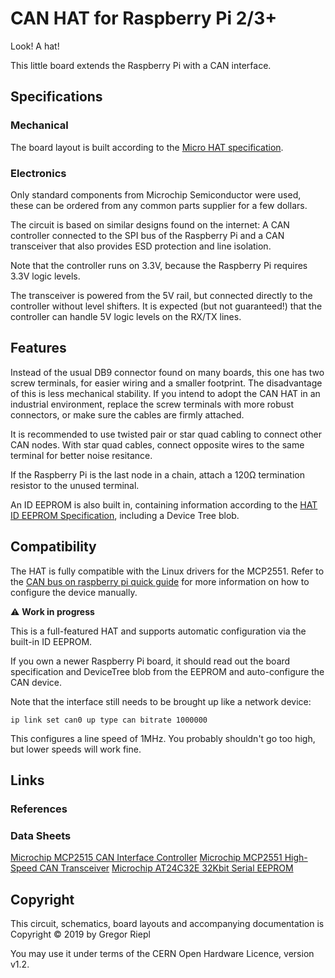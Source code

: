 # CAN HAT for Raspberry Pi 2/3+

Look! A hat!

This little board extends the Raspberry Pi with a CAN interface.

## Specifications

### Mechanical

The board layout is built according to the [Micro HAT specification].

### Electronics

Only standard components from Microchip Semiconductor were used, these can be
ordered from any common parts supplier for a few dollars.

The circuit is based on similar designs found on the internet: A CAN
controller connected to the SPI bus of the Raspberry Pi and a CAN
transceiver that also provides ESD protection and line isolation.

Note that the controller runs on 3.3V, because the Raspberry Pi requires
3.3V logic levels.

The transceiver is powered from the 5V rail, but connected directly to the
controller without level shifters. It is expected (but not guaranteed!) that
the controller can handle 5V logic levels on the RX/TX lines.

## Features

Instead of the usual DB9 connector found on many boards, this one has two
screw terminals, for easier wiring and a smaller footprint. The disadvantage
of this is less mechanical stability. If you intend to adopt the CAN HAT
in an industrial environment, replace the screw terminals with more robust
connectors, or make sure the cables are firmly attached.

It is recommended to use twisted pair or star quad cabling to connect other
CAN nodes. With star quad cables, connect opposite wires to the
same terminal for better noise resitance.

If the Raspberry Pi is the last node in a chain, attach a 120Ω termination
resistor to the unused terminal.

An ID EEPROM is also built in, containing information according to the
[HAT ID EEPROM Specification], including a Device Tree blob.

## Compatibility

The HAT is fully compatible with the Linux drivers for the MCP2551.
Refer to the [CAN bus on raspberry pi quick guide] for more information
on how to configure the device manually.

:warning: **Work in progress**

This is a full-featured HAT and supports automatic configuration via
the built-in ID EEPROM.

If you own a newer Raspberry Pi board, it should read out the board
specification and DeviceTree blob from the EEPROM and auto-configure
the CAN device.

Note that the interface still needs to be brought up like a network device:

    ip link set can0 up type can bitrate 1000000

This configures a line speed of 1MHz. You probably shouldn't go too high,
but lower speeds will work fine.

## Links

### References

[Micro HAT specification]: https://github.com/raspberrypi/hats
[CAN bus on raspberry pi quick guide]: https://www.raspberrypi.org/forums/viewtopic.php?t=141052
[HAT ID EEPROM Specification]: https://github.com/raspberrypi/hats/blob/master/eeprom-format.md

### Data Sheets

[Microchip MCP2515 CAN Interface Controller](https://www.microchip.com/wwwproducts/en/en010406)
[Microchip MCP2551 High-Speed CAN Transceiver](https://www.microchip.com/wwwproducts/en/MCP2551)
[Microchip AT24C32E 32Kbit Serial EEPROM](https://www.microchip.com/wwwproducts/en/AT24C32E)

## Copyright

This circuit, schematics, board layouts and accompanying documentation is
Copyright © 2019 by Gregor Riepl

You may use it under terms of the CERN Open Hardware Licence, version v1.2.

